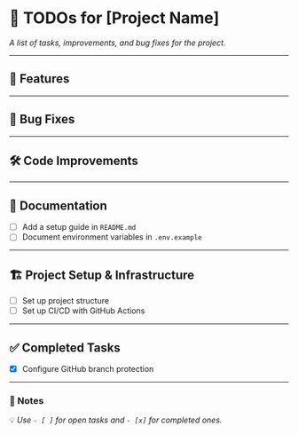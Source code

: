 # 📌 TODOs for [Project Name]
*A list of tasks, improvements, and bug fixes for the project.*

---

## 🚀 Features
 

---

## 🐞 Bug Fixes

---

## 🛠 Code Improvements

---

## 📖 Documentation
- [ ] Add a setup guide in `README.md` 
- [ ] Document environment variables in `.env.example`

---

## 🏗 Project Setup & Infrastructure
- [ ] Set up project structure  
- [ ] Set up CI/CD with GitHub Actions  
---

## ✅ Completed Tasks
- [x] Configure GitHub branch protection  

---

### 📌 Notes
💡 *Use `- [ ]` for open tasks and `- [x]` for completed ones.*  